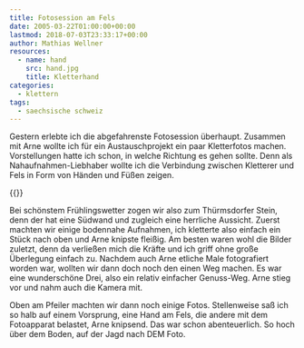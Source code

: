 ```yaml
---
title: Fotosession am Fels
date: 2005-03-22T01:00:00+00:00
lastmod: 2018-07-03T23:33:17+00:00
author: Mathias Wellner
resources:
  - name: hand
    src: hand.jpg
    title: Kletterhand
categories:
  - klettern
tags:
  - saechsische schweiz
---
```

Gestern erlebte ich die abgefahrenste Fotosession überhaupt. Zusammen mit Arne wollte ich für ein Austauschprojekt ein paar Kletterfotos machen. Vorstellungen hatte ich schon, in welche Richtung es gehen sollte. Denn als Nahaufnahmen-Liebhaber wollte ich die Verbindung zwischen Kletterer und Fels in Form von Händen und Füßen zeigen.
<!--more-->

{{<responsive-image name="hand">}}

Bei schönstem Frühlingswetter zogen wir also zum Thürmsdorfer Stein, denn der hat eine Südwand und zugleich eine herrliche Aussicht. Zuerst machten wir einige bodennahe Aufnahmen, ich kletterte also einfach ein Stück nach oben und Arne knipste fleißig. Am besten waren wohl die Bilder zuletzt, denn da verließen mich die Kräfte und ich griff ohne große Überlegung einfach zu. Nachdem auch Arne etliche Male fotografiert worden war, wollten wir dann doch noch den einen Weg machen. Es war eine wunderschöne Drei, also ein relativ einfacher Genuss-Weg. Arne stieg vor und nahm auch die Kamera mit.

Oben am Pfeiler machten wir dann noch einige Fotos. Stellenweise saß ich so halb auf einem Vorsprung, eine Hand am Fels, die andere mit dem Fotoapparat belastet, Arne knipsend. Das war schon abenteuerlich. So hoch über dem Boden, auf der Jagd nach DEM Foto.